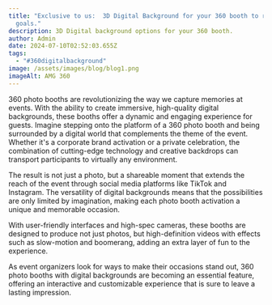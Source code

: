```yaml
---
title: "Exclusive to us:  3D Digital Background for your 360 booth to reach your
  goals."
description: 3D Digital background options for your 360 booth.
author: Admin
date: 2024-07-10T02:52:03.655Z
tags:
  - "#360digitalbackground"
image: /assets/images/blog/blog1.png
imageAlt: AMG 360
---
```

360 photo booths are revolutionizing the way we capture memories at events. With the ability to create immersive, high-quality digital backgrounds, these booths offer a dynamic and engaging experience for guests. Imagine stepping onto the platform of a 360 photo booth and being surrounded by a digital world that complements the theme of the event. Whether it's a corporate brand activation or a private celebration, the combination of cutting-edge technology and creative backdrops can transport participants to virtually any environment. 



The result is not just a photo, but a shareable moment that extends the reach of the event through social media platforms like TikTok and Instagram. The versatility of digital backgrounds means that the possibilities are only limited by imagination, making each photo booth activation a unique and memorable occasion. 



With user-friendly interfaces and high-spec cameras, these booths are designed to produce not just photos, but high-definition videos with effects such as slow-motion and boomerang, adding an extra layer of fun to the experience. 



As event organizers look for ways to make their occasions stand out, 360 photo booths with digital backgrounds are becoming an essential feature, offering an interactive and customizable experience that is sure to leave a lasting impression.
